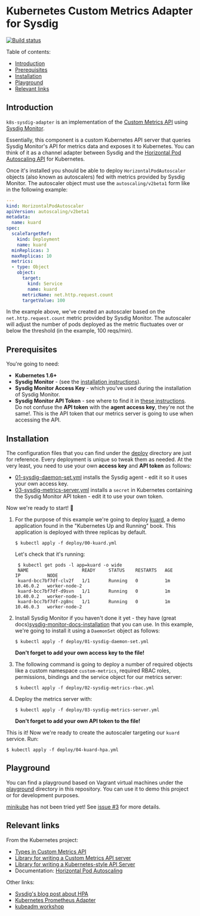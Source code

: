 # Kubernetes Custom Metrics Adapter for Sysdig

[![Build status][1]][2]

Table of contents:

- [Introduction](#introduction)
- [Prerequisites](#prerequisites)
- [Installation](#installation)
- [Playground](#playground)
- [Relevant links](#relevant-links)

## Introduction

`k8s-sysdig-adapter` is an implementation of the
[Custom Metrics API][custom-metrics-api-types] using
[Sysdig Monitor][sysdig-monitor].

Essentially, this component is a custom Kubernetes API server that queries
Sysdig Monitor's API for metrics data and exposes it to Kubernetes. You can
think of it as a channel adapter between Sysdig and the
[Horizontal Pod Autoscaling API][hpa] for Kubernetes.

Once it's installed you should be able to deploy `HorizontalPodAutoscaler`
objects (also known as autoscalers) fed with metrics provided by Sysdig Monitor.
The autoscaler object must use the `autoscaling/v2beta1` form like in the
following example:

```yaml
---
kind: HorizontalPodAutoscaler
apiVersion: autoscaling/v2beta1
metadata:
  name: kuard
spec:
  scaleTargetRef:
    kind: Deployment
    name: kuard
  minReplicas: 3
  maxReplicas: 10
  metrics:
  - type: Object
    object:
      target:
        kind: Service
        name: kuard
      metricName: net.http.request.count
      targetValue: 100
```

In the example above, we've created an autoscaler based on the
`net.http.request.count` metric provided by Sysdig Monitor. The autoscaler will
adjust the number of pods deployed as the metric fluctuates over or below the
threshold (in the example, 100 reqs/min).

## Prerequisites

You're going to need:

- **Kubernetes 1.6+**
- **Sysdig Monitor** - (see the [installation instructions][sysdig-monitor-docs-installation]).
- **Sysdig Monitor Access Key** - which you've used during the installation of Sysdig Monitor.
- **Sysdig Monitor API Token** - see where to find it in [these instructions][sysdig-monitor-docs-api]. Do not confuse the **API token** with the **agent access key**, they're not the same!. This is the API token that our metrics server is going to use when accessing the API.

## Installation

The configuration files that you can find under the [deploy](./deploy) directory
are just for reference. Every deployment is unique so tweak them as needed. At
the very least, you need to use your own **access key** and **API token** as
follows:

- [01-sysdig-daemon-set.yml](./deploy/01-sysdig-daemon-set.yml) installs the
  Sysdig agent - edit it so it uses your own access key.
- [03-sysdig-metrics-server.yml](./deploy/03-sysdig-metrics-server.yml) installs
  a `secret` in Kubernetes containing the Sysdig Monitor API token - edit it to
  use your own token.

Now we're ready to start! :tada:

1. For the purpose of this example we're going to deploy [kuard][kuard], a demo
   application found in the "Kubernetes Up and Running" book. This application
   is deployed with three replicas by default.

   ```
   $ kubectl apply -f deploy/00-kuard.yml
   ```

   Let's check that it's running:

   ```
    $ kubectl get pods -l app=kuard -o wide
    NAME                    READY     STATUS    RESTARTS   AGE       IP          NODE
    kuard-bcc7bf7df-clv2f   1/1       Running   0          1m        10.46.0.2   worker-node-2
    kuard-bcc7bf7df-d9svn   1/1       Running   0          1m        10.40.0.2   worker-node-1
    kuard-bcc7bf7df-zg8nc   1/1       Running   0          1m        10.46.0.3   worker-node-2
    ```

2. Install Sysdig Monitor if you haven't done it yet - they have
   (great docs)[sysdig-monitor-docs-installation] that you can use. In this
   example, we're going to install it using a `DaemonSet` object as follows:

   ```
   $ kubectl apply -f deploy/01-sysdig-daemon-set.yml
   ```

   **Don't forget to add your own access key to the file!**

3. The following command is going to deploy a number of required objects like
   a custom namespace `custom-metrics`, required RBAC roles, permissions,
   bindings and the service object for our metrics server:

   ```
   $ kubectl apply -f deploy/02-sysdig-metrics-rbac.yml
   ```

4. Deploy the metrics server with:

   ```
   $ kubectl apply -f deploy/03-sysdig-metrics-server.yml
   ```

   **Don't forget to add your own API token to the file!**

This is it! Now we're ready to create the autoscaler targeting our `kuard`
service. Run:

   ```
   $ kubectl apply -f deploy/04-kuard-hpa.yml
   ```

## Playground

You can find a playground based on Vagrant virtual machines under the
[playground](./playground) directory in this repository. You can use it to demo
this project or for development purposes.

[minikube][minikube] has not been tried yet! See
[issue #3](https://github.com/sevein/k8s-sysdig-adapter/issues/3) for more
details.

## Relevant links

From the Kubernetes project:

- [Types in Custom Metrics API][l1]
- [Library for writing a Custom Metrics API server][l2]
- [Library for writing a Kubernetes-style API Server][l3]
- Documentation: [Horizontal Pod Autoscaling][l4]

Other links:

- [Sysdig's blog post about HPA][l5]
- [Kubernetes Prometheus Adapter][l6]
- [kubeadm workshop][l7]

[l1]: https://github.com/kubernetes/metrics/tree/master/pkg/apis/custom_metrics
[l2]: https://github.com/kubernetes-incubator/custom-metrics-apiserver
[l3]: https://github.com/kubernetes/apiserver
[l4]: https://github.com/kubernetes/community/blob/master/contributors/design-proposals/autoscaling/horizontal-pod-autoscaler.md
[l5]: https://sysdig.com/blog/kubernetes-scaler/
[l6]: https://github.com/directXMan12/k8s-prometheus-adapter/
[l7]: https://github.com/luxas/kubeadm-workshop

[1]: https://travis-ci.org/sevein/k8s-sysdig-adapter.svg?branch=master
[2]: https://travis-ci.org/sevein/k8s-sysdig-adapter

[kuard]: https://github.com/kubernetes-up-and-running/kuard
[custom-metrics-api-types]: https://github.com/kubernetes/metrics/tree/master/pkg/apis/custom_metrics
[hpa]: https://kubernetes.io/docs/reference/generated/kubernetes-api/v1.10/#horizontalpodautoscaler-autoscaling-v2beta1-
[sysdig-monitor]: https://sysdig.com/product/monitor/
[sysdig-monitor-docs-installation]: https://support.sysdig.com/hc/en-us/articles/206770633-Sysdig-Install-Kubernetes-
[sysdig-monitor-docs-api]: https://support.sysdig.com/hc/en-us/articles/205233166
[minikube]: https://github.com/kubernetes/minikube

